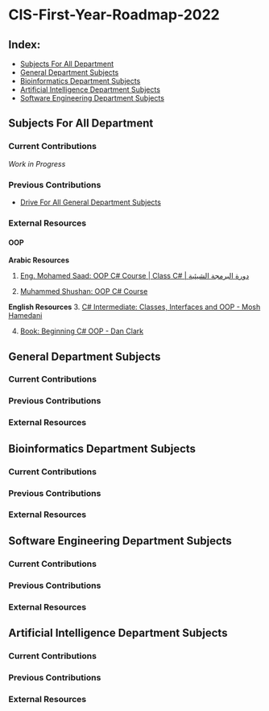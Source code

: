 # CIS-First-Year-Roadmap-2022

## Index:
- [Subjects For All Department](#Subjects-For-All-Department)
- [General Department Subjects](#General-Department-Subjects)
- [Bioinformatics Department Subjects](#Bioinformatics-Department-Subjects)
- [Artificial Intelligence Department Subjects](#Artificial-Intelligence-Department-Subjects)
- [Software Engineering Department Subjects](#Software-Engineering-Department-Subjects)


## Subjects For All Department

### Current Contributions 
_Work in Progress_


### Previous Contributions
- [Drive For All General Department Subjects](https://drive.google.com/drive/folders/1T4qALXQB1YluKIVa4hl9fxuJ19iFg2WZ)

### External Resources 
#### OOP
**Arabic Resources**
1. [Eng. Mohamed Saad: OOP C# Course | Class C# | دورة البرمجة الشيئية](https://www.youtube.com/playlist?list=PLZyQU-WOzZF2g5PCSHfhHvoX7BnCUn3Md)

2. [ Muhammed Shushan: OOP C# Course ](https://www.youtube.com/watch?v=ysMDD3Rdb-A&list=PLnzqK5HvcpwQfXeFaGHRYQfyQrJjOy43u)

**English Resources**
3. [C# Intermediate: Classes, Interfaces and OOP - Mosh Hamedani](https://www.udemy.com/course/csharp-intermediate-classes-interfaces-and-oop/)

4. [Book: Beginning C# OOP - Dan Clark](https://link.springer.com/book/10.1007/978-1-4302-4936-8)

## General Department Subjects

### Current Contributions


### Previous Contributions


### External Resources 

## Bioinformatics Department Subjects

### Current Contributions


### Previous Contributions


### External Resources 

## Software Engineering Department Subjects

### Current Contributions


### Previous Contributions


### External Resources 

## Artificial Intelligence Department Subjects

### Current Contributions


### Previous Contributions


### External Resources 


